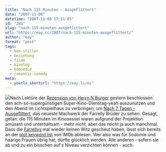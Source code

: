 ```yaml
---
title: "Nach 115 Minuten - Ausgeflittert"
date: "2007-11-08"
datetime: "2007-11-08 17:11:05"
id: "285"
slug: "nach-115-minuten-ausgeflittert"
url: "https://eay.cc/2007/nach-115-minuten-ausgeflittert/"
author: "eay"
format: "post"
tags:
  - ben-stiller
  - beziehung
  - filme
  - kinolog
  - komoedie
  - romantic-comedy
meta:
  - yourls_shorturl: "https://eay.li/ni"
---
```


![](/uploads/2007/ausgeflittert.jpg)Nach Lektüre der [Rezension von Herrn N Burger](http://www.fuenf-filmfreunde.de/2007/11/06/nach-sieben-tagen-ausgeflittert/) gestern beschlossen den ach-so-supergünstigen Super-Kino-Dienstag-yeah auszunutzen und den Abend im Lichtspielhaus zu verbringen, um [Nach 7 Tagen - Ausgeflittert](http://www.imdb.com/title/tt0408839/), das neueste Machwerk der Farrelly Brüder zu sehen. Gesagt, getan: die 115 Minuten im Kinosessel waren aufgrund der Projektion amüsant und unterhaltsam - mehr nicht, aber das reicht ja auch manchmal. Dass die [Farrellys](http://en.wikipedia.org/wiki/Farrelly_Brothers) mal wieder keinen Witz gescheut haben, lässt sich bereits an der [plot keyword list](http://www.imdb.com/title/tt0408839/keywords) von IMDb ablesen. Wer also was für Sodomie und haarige Frauen übrig hat, dürfte glücklich werden. Alle anderen - sofern sie ab und zu ein bisschen auf's Niveau verzichten können - auch.
